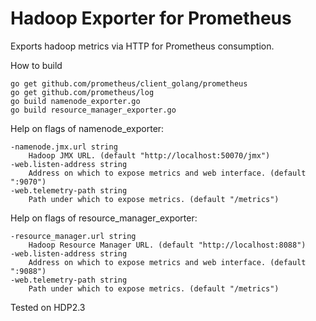 # Hadoop Exporter for Prometheus
Exports hadoop metrics via HTTP for Prometheus consumption.

How to build
```
go get github.com/prometheus/client_golang/prometheus
go get github.com/prometheus/log
go build namenode_exporter.go
go build resource_manager_exporter.go
```

Help on flags of namenode_exporter:
```
-namenode.jmx.url string
    Hadoop JMX URL. (default "http://localhost:50070/jmx")
-web.listen-address string
    Address on which to expose metrics and web interface. (default ":9070")
-web.telemetry-path string
    Path under which to expose metrics. (default "/metrics")
```

Help on flags of resource_manager_exporter:
```
-resource_manager.url string
    Hadoop Resource Manager URL. (default "http://localhost:8088")
-web.listen-address string
    Address on which to expose metrics and web interface. (default ":9088")
-web.telemetry-path string
    Path under which to expose metrics. (default "/metrics")
```

Tested on HDP2.3
